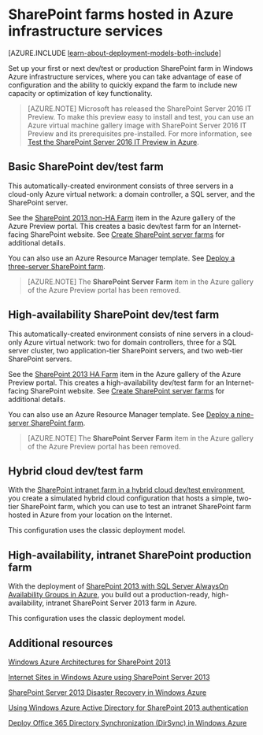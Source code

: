 <properties
	pageTitle="SharePoint Server 2013 farms in Azure | Windows Azure"
	description="Find the articles that describe how to set up a dev/test environment or a production SharePoint Server 2013 farm in Windows Azure."
	documentationCenter=""
	services="virtual-machines"
	authors="JoeDavies-MSFT"
	manager="timlt"
	editor=""
	tags="azure-service-management,azure-resource-manager"/>

<tags
	ms.service="virtual-machines"
	ms.date="10/20/2015"
	wacn.date=""/>

# SharePoint farms hosted in Azure infrastructure services

[AZURE.INCLUDE [learn-about-deployment-models-both-include](../includes/learn-about-deployment-models-both-include.md)]

Set up your first or next dev/test or production SharePoint farm in Windows Azure infrastructure services, where you can take advantage of ease of configuration and the ability to quickly expand the farm to include new capacity or optimization of key functionality.

> [AZURE.NOTE] Microsoft has released the SharePoint Server 2016 IT Preview. To make this preview easy to install and test, you can use an Azure virtual machine gallery image with SharePoint Server 2016 IT Preview and its prerequisites pre-installed. For more information, see [Test the SharePoint Server 2016 IT Preview in Azure](http://azure.microsoft.com/blog/test-sharepoint-server-2016-it-preview-4/).

## Basic SharePoint dev/test farm

This automatically-created environment consists of three servers in a cloud-only Azure virtual network: a domain controller, a SQL server, and the SharePoint server.

See the [SharePoint 2013 non-HA Farm](https://azure.microsoft.com/marketplace/partners/sharepoint2013/sharepoint2013farmsharepoint2013-nonha/) item in the Azure gallery of the Azure Preview portal. This creates a basic dev/test farm for an Internet-facing SharePoint website. See [Create SharePoint server farms](/documentation/articles/virtual-machines-sharepoint-farm-azure-preview) for additional details.

You can also use an Azure Resource Manager template. See [Deploy a three-server SharePoint farm](/documentation/articles/virtual-machines-workload-template-sharepoint#deploy-a-three-server-sharepoint-farm).

> [AZURE.NOTE] The **SharePoint Server Farm** item in the Azure gallery of the Azure Preview portal has been removed.

## High-availability SharePoint dev/test farm

This automatically-created environment consists of nine servers in a cloud-only Azure virtual network: two for domain controllers, three for a SQL server cluster, two application-tier SharePoint servers, and two web-tier SharePoint servers.

See the [SharePoint 2013 HA Farm](https://azure.microsoft.com/marketplace/partners/sharepoint2013/sharepoint2013farmsharepoint2013-ha/) item in the Azure gallery of the Azure Preview portal. This creates a high-availability dev/test farm for an Internet-facing SharePoint website. See [Create SharePoint server farms](/documentation/articles/virtual-machines-sharepoint-farm-azure-preview) for additional details.

You can also use an Azure Resource Manager template. See [Deploy a nine-server SharePoint farm](/documentation/articles/virtual-machines-workload-template-sharepoint#deploy-a-nine-server-sharepoint-farm).

> [AZURE.NOTE] The **SharePoint Server Farm** item in the Azure gallery of the Azure Preview portal has been removed.

## Hybrid cloud dev/test farm

With the [SharePoint intranet farm in a hybrid cloud dev/test environment](/documentation/articles/virtual-networks-setup-sharepoint-hybrid-cloud-testing), you create a simulated hybrid cloud configuration that hosts a simple, two-tier SharePoint farm, which you can use to test an intranet SharePoint farm hosted in Azure from your location on the Internet.

This configuration uses the classic deployment model.

## High-availability, intranet SharePoint production farm

With the deployment of [SharePoint 2013 with SQL Server AlwaysOn Availability Groups in Azure](/documentation/articles/virtual-machines-workload-intranet-sharepoint-overview), you build out a production-ready, high-availability, intranet SharePoint Server 2013 farm in Azure.

This configuration uses the classic deployment model.

## Additional resources

[Windows Azure Architectures for SharePoint 2013](https://technet.microsoft.com/zh-cn/library/dn635309.aspx)

[Internet Sites in Windows Azure using SharePoint Server 2013](https://technet.microsoft.com/zh-cn/library/dn635307.aspx)

[SharePoint Server 2013 Disaster Recovery in Windows Azure](https://technet.microsoft.com/zh-cn/library/dn635313.aspx)

[Using Windows Azure Active Directory for SharePoint 2013 authentication](https://technet.microsoft.com/zh-cn/library/dn635311.aspx)

[Deploy Office 365 Directory Synchronization (DirSync) in Windows Azure](https://technet.microsoft.com/zh-cn/library/dn635310.aspx)
